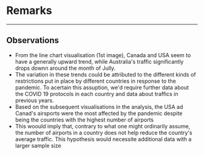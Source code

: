 # Remarks
***

## Observations
* From the line chart visualisation (1st image), Canada and USA seem to have a generally upward trend, while Australia's traffic significantly drops downn around the month of Jully.
* The variation in these trends could be attributed to the different kinds of restrictions put in place by different countries in response to the pandemic.
To acertain this assuption, we'd require further data about the COVID 19 protocols in each country and data about traffics in previous years.
* Based on the subsequent visualisations in the analysis, the USA ad Canad's airsports were the most affected by the pandemic despite being the countries with the highest number of airports
* This woould imply that, contrary to what one might ordinarily assume, the number of airports in a country does not help reduce the country's average traffic.
This hypothesis would necessite additional data with a larger sample size 
